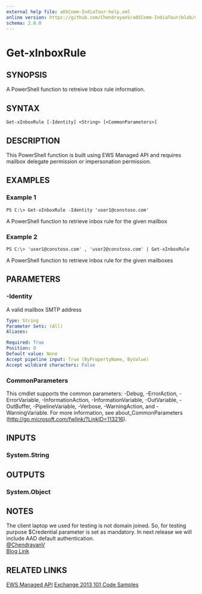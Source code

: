 ```yaml
---
external help file: aOSComm-IndiaTour-help.xml
online version: https://github.com/ChendrayanV/aOSComm-IndiaTour/blob/master/docs/Get-xInboxRule.md
schema: 2.0.0
---
```


# Get-xInboxRule

## SYNOPSIS
A PowerShell function to retreive Inbox rule information.

## SYNTAX

```
Get-xInboxRule [-Identity] <String> [<CommonParameters>]
```

## DESCRIPTION
This PowerShell function is built using EWS Managed API and requires mailbox delegate permission or impersonation permission. 

## EXAMPLES

### Example 1
```
PS C:\> Get-xInboxRule -Identity 'user1@constoso.com'
```

A PowerShell function to retrieve inbox rule for the given mailbox

### Example 2
```
PS C:\> 'user1@constoso.com' , 'user2@constoso.com' | Get-xInboxRule
```

A PowerShell function to retrieve inbox rule for the given mailboxes

## PARAMETERS

### -Identity
A valid mailbox SMTP address

```yaml
Type: String
Parameter Sets: (All)
Aliases: 

Required: True
Position: 0
Default value: None
Accept pipeline input: True (ByPropertyName, ByValue)
Accept wildcard characters: False
```

### CommonParameters
This cmdlet supports the common parameters: -Debug, -ErrorAction, -ErrorVariable, -InformationAction, -InformationVariable, -OutVariable, -OutBuffer, -PipelineVariable, -Verbose, -WarningAction, and -WarningVariable. For more information, see about_CommonParameters (http://go.microsoft.com/fwlink/?LinkID=113216).

## INPUTS

### System.String

## OUTPUTS

### System.Object

## NOTES
The client laptop we used for testing is not domain joined. So, for testing purpose $Credential parameter is set 
as mandatory. In next release we will include AAD default authentication.  
[@ChendrayanV](https://twitter.com/ChendrayanV)  
[Blog Link](http://chen.about-powershell.com)

## RELATED LINKS

[EWS Managed API](https://msdn.microsoft.com/en-us/library/office/dd877012(v=exchg.150).aspx#bk_EWSMA)
[Exchange 2013 101 Code Samples](https://code.msdn.microsoft.com/office/Exchange-2013-101-Code-3c38582c)